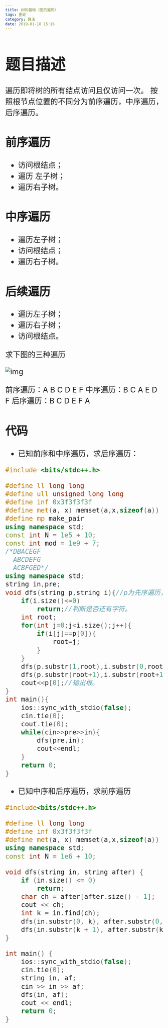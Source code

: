 ```yaml
---
title: 树的基础（图的遍历）
tags: 图论
category: 算法
date: 2019-01-18 15:16
---
```


<font size=5> 

# 题目描述

遍历即将树的所有结点访问且仅访问一次。
按照根节点位置的不同分为前序遍历，中序遍历，后序遍历。

## 前序遍历

- 访问根结点；
- 遍历 左子树；
-  遍历右子树。

##  中序遍历

- 遍历左子树；
- 访问根结点；
-  遍历右子树。


## 后续遍历

- 遍历左子树；
-  遍历右子树；
-  访问根结点。



求下图的三种遍历

![img](https://img2018.cnblogs.com/blog/1370754/201901/1370754-20190118111721429-1160617621.png)



前序遍历：A B C D E F
中序遍历：B C A E D F
后序遍历：B C D E F A

## 代码

- 已知前序和中序遍历，求后序遍历：

```c++
#include <bits/stdc++.h>

#define ll long long
#define ull unsigned long long
#define inf 0x3f3f3f3f
#define met(a, x) memset(a,x,sizeof(a))
#define mp make_pair
using namespace std;
const int N = 1e5 + 10;
const int mod = 1e9 + 7;
/*DBACEGF
  ABCDEFG
  ACBFGED*/
using namespace std;
string in,pre;
void dfs(string p,string i){//p为先序遍历，i为中序遍历。
    if(i.size()<=0)
        return;//判断是否还有字符。
    int root;
    for(int j=0;j<i.size();j++){
        if(i[j]==p[0]){
            root=j;
        }
    }
    dfs(p.substr(1,root),i.substr(0,root));//左子树第一个为根，要从位置“1”开始取。
    dfs(p.substr(root+1),i.substr(root+1));//取出从root+1这个位置开始往后所有字符。
    cout<<p[0];//输出根。
}
int main(){
    ios::sync_with_stdio(false);
    cin.tie(0);
    cout.tie(0);
    while(cin>>pre>>in){
        dfs(pre,in);
        cout<<endl;
    }
    return 0;
}
```

- 已知中序和后序遍历，求前序遍历

```c++
#include<bits/stdc++.h>

#define ll long long
#define inf 0x3f3f3f3f
#define met(a, x) memset(a,x,sizeof(a))
using namespace std;
const int N = 1e6 + 10;

void dfs(string in, string after) {
    if (in.size() <= 0)
        return;
    char ch = after[after.size() - 1];
    cout << ch;
    int k = in.find(ch);
    dfs(in.substr(0, k), after.substr(0, k));
    dfs(in.substr(k + 1), after.substr(k, in.size() - k - 1));
}

int main() {
    ios::sync_with_stdio(false);
    cin.tie(0);
    string in, af;
    cin >> in >> af;
    dfs(in, af);
    cout << endl;
    return 0;
}
```


